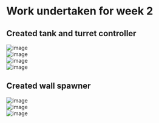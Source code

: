 # Work undertaken for week 2

## Created tank and turret controller
![image](https://github.com/user-attachments/assets/44b57ffe-de3e-47b7-8074-07cd9873be1f) <br>
![image](https://github.com/user-attachments/assets/83aefca6-d6f1-4b51-9814-d9610507dc76) <br>
![image](https://github.com/user-attachments/assets/b271e2eb-7564-4307-a013-dbe39aa50dc0) <br>
![image](https://github.com/user-attachments/assets/dfdf6836-61cd-4bc0-addf-0a7bd4313981) <br>


## Created wall spawner
![image](https://github.com/user-attachments/assets/e0c2ee1e-357c-448e-9536-1cf85111dac3) <br>
![image](https://github.com/user-attachments/assets/788b3d92-bec7-4b41-9c79-7fa996adec26) <br>
![image](https://github.com/user-attachments/assets/a20e89d5-1b7d-4695-8b20-210a626b8485) <br>


